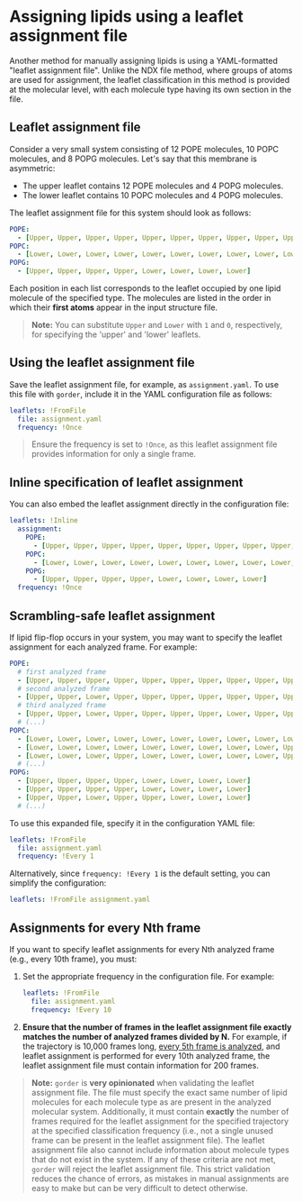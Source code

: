 # Assigning lipids using a leaflet assignment file

Another method for manually assigning lipids is using a YAML-formatted "leaflet assignment file". Unlike the NDX file method, where groups of atoms are used for assignment, the leaflet classification in this method is provided at the molecular level, with each molecule type having its own section in the file.

## Leaflet assignment file

Consider a very small system consisting of 12 POPE molecules, 10 POPC molecules, and 8 POPG molecules. Let's say that this membrane is asymmetric:

- The upper leaflet contains 12 POPE molecules and 4 POPG molecules.
- The lower leaflet contains 10 POPC molecules and 4 POPG molecules.

The leaflet assignment file for this system should look as follows:

```yaml
POPE:
  - [Upper, Upper, Upper, Upper, Upper, Upper, Upper, Upper, Upper, Upper, Upper, Upper]
POPC:
  - [Lower, Lower, Lower, Lower, Lower, Lower, Lower, Lower, Lower, Lower]
POPG:
  - [Upper, Upper, Upper, Upper, Lower, Lower, Lower, Lower]
```

Each position in each list corresponds to the leaflet occupied by one lipid molecule of the specified type. The molecules are listed in the order in which their **first atoms** appear in the input structure file.

> **Note:** You can substitute `Upper` and `Lower` with `1` and `0`, respectively, for specifying the 'upper' and 'lower' leaflets.

## Using the leaflet assignment file

Save the leaflet assignment file, for example, as `assignment.yaml`. To use this file with `gorder`, include it in the YAML configuration file as follows:

```yaml
leaflets: !FromFile
  file: assignment.yaml
  frequency: !Once
```

> Ensure the frequency is set to `!Once`, as this leaflet assignment file provides information for only a single frame.

## Inline specification of leaflet assignment

You can also embed the leaflet assignment directly in the configuration file:

```yaml
leaflets: !Inline
  assignment:
    POPE:
      - [Upper, Upper, Upper, Upper, Upper, Upper, Upper, Upper, Upper, Upper, Upper, Upper]
    POPC:
      - [Lower, Lower, Lower, Lower, Lower, Lower, Lower, Lower, Lower, Lower]
    POPG:
      - [Upper, Upper, Upper, Upper, Lower, Lower, Lower, Lower]
  frequency: !Once
```

## Scrambling-safe leaflet assignment

If lipid flip-flop occurs in your system, you may want to specify the leaflet assignment for each analyzed frame. For example:

```yaml
POPE:
  # first analyzed frame
  - [Upper, Upper, Upper, Upper, Upper, Upper, Upper, Upper, Upper, Upper, Upper, Upper]
  # second analyzed frame
  - [Upper, Upper, Lower, Upper, Upper, Upper, Upper, Upper, Upper, Upper, Upper, Upper]
  # third analyzed frame
  - [Upper, Upper, Lower, Upper, Upper, Upper, Upper, Lower, Upper, Upper, Upper, Upper]
  # (...)
POPC:
  - [Lower, Lower, Lower, Lower, Lower, Lower, Lower, Lower, Lower, Lower]
  - [Lower, Lower, Lower, Lower, Lower, Lower, Lower, Lower, Lower, Upper]
  - [Lower, Lower, Lower, Upper, Lower, Lower, Lower, Lower, Lower, Upper]
  # (...)
POPG:
  - [Upper, Upper, Upper, Upper, Lower, Lower, Lower, Lower]
  - [Upper, Upper, Upper, Upper, Lower, Lower, Lower, Lower]
  - [Upper, Upper, Lower, Upper, Upper, Lower, Lower, Lower]
  # (...)
```

To use this expanded file, specify it in the configuration YAML file:

```yaml
leaflets: !FromFile
  file: assignment.yaml
  frequency: !Every 1
```

Alternatively, since `frequency: !Every 1` is the default setting, you can simplify the configuration:

```yaml
leaflets: !FromFile assignment.yaml
```

## Assignments for every Nth frame

If you want to specify leaflet assignments for every Nth analyzed frame (e.g., every 10th frame), you must:

1. Set the appropriate frequency in the configuration file. For example:
    ```yaml
    leaflets: !FromFile
      file: assignment.yaml
      frequency: !Every 10
    ```
2. **Ensure that the number of frames in the leaflet assignment file exactly matches the number of analyzed frames divided by N.** For example, if the trajectory is 10,000 frames long, [every 5th frame is analyzed](timerange.md), and leaflet assignment is performed for every 10th analyzed frame, the leaflet assignment file must contain information for 200 frames.

> **Note:** `gorder` is **very opinionated** when validating the leaflet assignment file. The file must specify the exact same number of lipid molecules for each molecule type as are present in the analyzed molecular system. Additionally, it must contain **exactly** the number of frames required for the leaflet assignment for the specified trajectory at the specified classification frequency (i.e., not a single unused frame can be present in the leaflet assignment file). The leaflet assignment file also cannot include information about molecule types that do not exist in the system. If any of these criteria are not met, `gorder` will reject the leaflet assignment file. This strict validation reduces the chance of errors, as mistakes in manual assignments are easy to make but can be very difficult to detect otherwise.